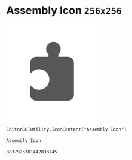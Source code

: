# Assembly Icon `256x256`
<img src="/img/Assembly%20Icon.png" width=256 height=256>

``` CSharp
EditorGUIUtility.IconContent("Assembly Icon")
```
```
Assembly Icon
```
```
8837923381442833745
```
